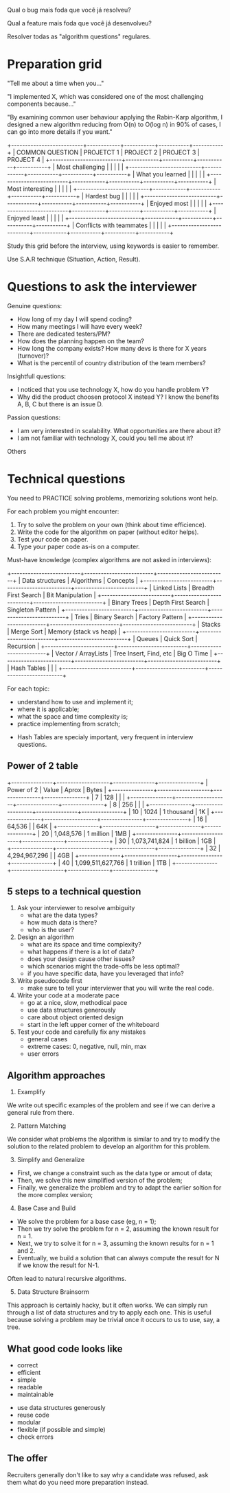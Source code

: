 Qual o bug mais foda que você já resolveu?

Qual a feature mais foda que você já desenvolveu?

Resolver todas as "algorithm questions" regulares.

# Preparation grid

"Tell me about a time when you..."

"I implemented X, which was considered one of the most challenging
components because..."

"By examining common user behaviour applying the Rabin-Karp algorithm, I
designed a new algorithm reducing from O(n) to O(log n) in 90% of cases, I can
go into more details if you want."

+--------------------------+------------+-----------+-----------+-----------+
| COMMON QUESTION          | PROJETCT 1 | PROJECT 2 | PROJECT 3 | PROJECT 4 |
+--------------------------+------------+-----------+-----------+-----------+
| Most challenging         |            |           |           |           |
+--------------------------+------------+-----------+-----------+-----------+
| What you learned         |            |           |           |           |
+--------------------------+------------+-----------+-----------+-----------+
| Most interesting         |            |           |           |           |
+--------------------------+------------+-----------+-----------+-----------+
| Hardest bug              |            |           |           |           |
+--------------------------+------------+-----------+-----------+-----------+
| Enjoyed most             |            |           |           |           |
+--------------------------+------------+-----------+-----------+-----------+
| Enjoyed least            |            |           |           |           |
+--------------------------+------------+-----------+-----------+-----------+
| Conflicts with teammates |            |           |           |           |
+--------------------------+------------+-----------+-----------+-----------+

Study this grid before the interview, using keywords is easier to remember.

Use S.A.R technique (Situation, Action, Result).

# Questions to ask the interviewer

Genuine questions:

- How long of my day I will spend coding?
- How many meetings I will have every week?
- There are dedicated testers/PM?
- How does the planning happen on the team?
- How long the company exists? How many devs is there for X years (turnover)?
- What is the percentil of country distribution of the team members?


Insightfull questions:

- I noticed that you use technology X, how do you handle problem Y?
- Why did the product choosen protocol X instead Y? I know the benefits A, B, C
  but there is an issue D.

Passion questions:

- I am very interested in scalability. What opportunities are there about it?
- I am not familiar with technology X, could you tell me about it?

Others

# Technical questions

You need to PRACTICE solving problems, memorizing solutions wont help.

For each problem you might encounter:

1. Try to solve the problem on your own (think about time efficience).
2. Write the code for the algorithm on paper (without editor helps).
3. Test your code on paper.
4. Type your paper code as-is on a computer.

Must-have knowledge (complex algorithms are not asked in interviews):

+-------------------------+-------------------------+-------------------------+
| Data structures         | Algorithms              | Concepts                |
+-------------------------+-------------------------+-------------------------+
| Linked Lists            | Breadth First Search    | Bit Manipulation        |
+-------------------------+-------------------------+-------------------------+
| Binary Trees            | Depth First Search      | Singleton Pattern       |
+-------------------------+-------------------------+-------------------------+
| Tries                   | Binary Search           | Factory Pattern         |
+-------------------------+-------------------------+-------------------------+
| Stacks                  | Merge Sort              | Memory (stack vs heap)  |
+-------------------------+-------------------------+-------------------------+
| Queues                  | Quick Sort              | Recursion               |
+-------------------------+-------------------------+-------------------------+
| Vector / ArrayLists     | Tree Insert, Find, etc  | Big O Time              |
+-------------------------+-------------------------+-------------------------+
| Hash Tables             |                         |                         |
+-------------------------+-------------------------+-------------------------+

For each topic:

- understand how to use and implement it;
- where it is applicable;
- what the space and time complexity is;
- practice implementing from scratch;

* Hash Tables are specialy important, very frequent in interview questions.

## Power of 2 table

+---------------+-------------------+---------------+---------------+
| Power of 2    | Value             | Aprox         | Bytes         |
+---------------+-------------------+---------------+---------------+
| 7             | 128               |               |               |
+---------------+-------------------+---------------+---------------+
| 8             | 256               |               |               |
+---------------+-------------------+---------------+---------------+
| 10            | 1024              | 1 thousand    | 1K            |
+---------------+-------------------+---------------+---------------+
| 16            | 64,536            |               | 64K           |
+---------------+-------------------+---------------+---------------+
| 20            | 1,048,576         | 1 million     | 1MB           |
+---------------+-------------------+---------------+---------------+
| 30            | 1,073,741,824     | 1 billion     | 1GB           |
+---------------+-------------------+---------------+---------------+
| 32            | 4,294,967,296     |               | 4GB           |
+---------------+-------------------+---------------+---------------+
| 40            | 1,099,511,627,766 | 1 trillion    | 1TB           |
+---------------+-------------------+---------------+---------------+

## 5 steps to a technical question

1. Ask your interviewer to resolve ambiguity
   - what are the data types?
   - how much data is there?
   - who is the user?
2. Design an algorithm
   - what are its space and time complexity?
   - what happens if there is a lot of data?
   - does your design cause other issues?
   - which scenarios might the trade-offs be less optimal?
   - if you have specific data, have you leveraged that info?
3. Write pseudocode first
   - make sure to tell your interviewer that you will write the real code.
4. Write your code at a moderate pace
   - go at a nice, slow, methodical pace
   - use data structures generously
   - care about object oriented design
   - start in the left upper corner of the whiteboard
5. Test your code and carefully fix any mistakes
   - general cases
   - extreme cases: 0, negative, null, min, max
   - user errors

## Algorithm approaches

1. Examplify

We write out specific examples of the problem and see if we can derive a general
rule from there.

2. Pattern Matching

We consider what problems the algorithm is similar to and try to modify the
solution to the related problem to develop an algorithm for this problem.

3. Simplify and Generalize

- First, we change a constraint such as the data type or amout of data;
- Then, we solve this new simplified version of the problem;
- Finally, we generalize the problem and try to adapt the earlier soltion for
  the more complex version;

4. Base Case and Build

- We solve the problem for a base case (eg, n = 1);
- Then we try solve the problem for n = 2, assuming the known result for n = 1.
- Next, we try to solve it for n = 3, assuming the known results for n = 1 and 2.
- Eventually, we build a solution that can always compute the result for N if we
  know the result for N-1.

Often lead to natural recursive algorithms.

5. Data Structure Brainsorm

This approach is certainly hacky, but it often works. We can simply run through
a list of data structures and try to apply each one. This is useful because
solving a problem may be trivial once it occurs to us to use, say, a tree.

## What good code looks like

- correct
- efficient
- simple
- readable
- maintainable

* use data structures generously
* reuse code
* modular
* flexible (if possible and simple)
* check errors

## The offer

Recruiters generally don't like to say why a candidate was refused, ask them
what do you need more preparation instead.
